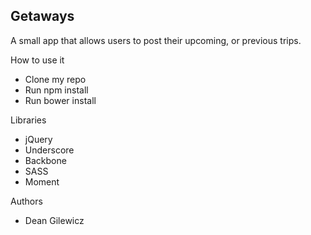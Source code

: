 ## Getaways

A small app that allows users to post their upcoming, or previous trips.

How to use it
* Clone my repo
* Run npm install
* Run bower install

Libraries

* jQuery
* Underscore
* Backbone
* SASS
* Moment

Authors

* Dean Gilewicz
